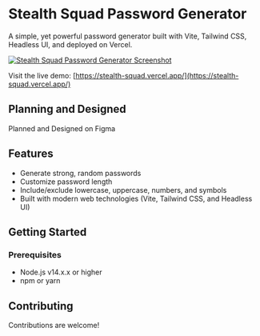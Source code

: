 # Stealth Squad Password Generator

A simple, yet powerful password generator built with Vite, Tailwind CSS, Headless UI, and deployed on Vercel.

[![Stealth Squad Password Generator Screenshot](./screenshot.png)](https://stealth-squad.vercel.app/)

Visit the live demo: [https://stealth-squad.vercel.app/](https://stealth-squad.vercel.app/)

## Planning and Designed

Planned and Designed on Figma

## Features

- Generate strong, random passwords
- Customize password length
- Include/exclude lowercase, uppercase, numbers, and symbols
- Built with modern web technologies (Vite, Tailwind CSS, and Headless UI)

## Getting Started

### Prerequisites

- Node.js v14.x.x or higher
- npm or yarn

## Contributing

Contributions are welcome!
